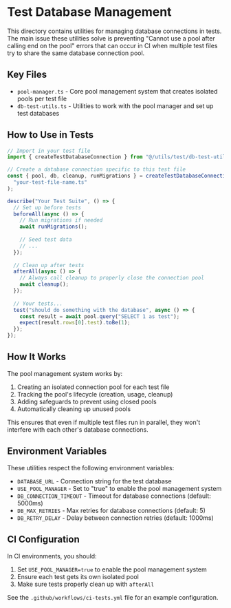 # Test Database Management

This directory contains utilities for managing database connections in tests. The main issue these utilities solve is preventing "Cannot use a pool after calling end on the pool" errors that can occur in CI when multiple test files try to share the same database connection pool.

## Key Files

- `pool-manager.ts` - Core pool management system that creates isolated pools per test file
- `db-test-utils.ts` - Utilities to work with the pool manager and set up test databases

## How to Use in Tests

```typescript
// Import in your test file
import { createTestDatabaseConnection } from "@/utils/test/db-test-utils";

// Create a database connection specific to this test file
const { pool, db, cleanup, runMigrations } = createTestDatabaseConnection(
  "your-test-file-name.ts"
);

describe("Your Test Suite", () => {
  // Set up before tests
  beforeAll(async () => {
    // Run migrations if needed 
    await runMigrations();
    
    // Seed test data
    // ...
  });
  
  // Clean up after tests
  afterAll(async () => {
    // Always call cleanup to properly close the connection pool
    await cleanup();
  });
  
  // Your tests...
  test("should do something with the database", async () => {
    const result = await pool.query("SELECT 1 as test");
    expect(result.rows[0].test).toBe(1);
  });
});
```

## How It Works

The pool management system works by:

1. Creating an isolated connection pool for each test file
2. Tracking the pool's lifecycle (creation, usage, cleanup)
3. Adding safeguards to prevent using closed pools
4. Automatically cleaning up unused pools

This ensures that even if multiple test files run in parallel, they won't interfere with each other's database connections.

## Environment Variables

These utilities respect the following environment variables:

- `DATABASE_URL` - Connection string for the test database
- `USE_POOL_MANAGER` - Set to "true" to enable the pool management system
- `DB_CONNECTION_TIMEOUT` - Timeout for database connections (default: 5000ms)
- `DB_MAX_RETRIES` - Max retries for database connections (default: 5)
- `DB_RETRY_DELAY` - Delay between connection retries (default: 1000ms)

## CI Configuration

In CI environments, you should:

1. Set `USE_POOL_MANAGER=true` to enable the pool management system
2. Ensure each test gets its own isolated pool
3. Make sure tests properly clean up with `afterAll`

See the `.github/workflows/ci-tests.yml` file for an example configuration. 